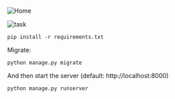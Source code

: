 

![Home](https://github.com/user-attachments/assets/8a155330-bef8-44c8-a8f2-4082d0ea18ae)

![task](https://github.com/user-attachments/assets/93fcb3d0-d156-4709-8852-b90cd506fb61)




    pip install -r requirements.txt

Migrate:

    python manage.py migrate

And then start the server (default: http://localhost:8000)

    python manage.py runserver




